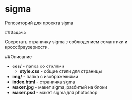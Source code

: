 # sigma

Репозиторий для проекта sigma

##Задача

Сверстать страничку sigma с соблюдением семантики и кроссбраузерности.

##Описание

+ **css/** - папка со стилями
  + **style.css** - общие стили для страницы
+ **img/** - папка с изображениями
+ **index.html** - страничка sigma
+ **макет.jpg** - макет sigma, разбитый на блоки
+ **макет.psd** - макет sigma для photoshop
